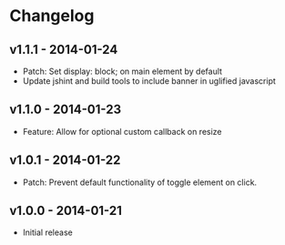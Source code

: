 # Changelog

## v1.1.1 - 2014-01-24
- Patch: Set display: block; on main element by default
- Update jshint and build tools to include banner in uglified javascript

## v1.1.0 - 2014-01-23
- Feature: Allow for optional custom callback on resize

## v1.0.1 - 2014-01-22
- Patch: Prevent default functionality of toggle element on click.

## v1.0.0 - 2014-01-21
- Initial release
